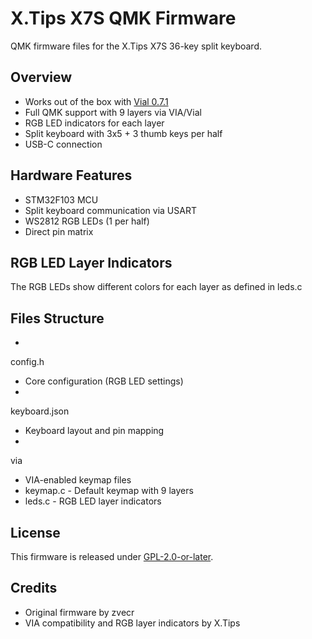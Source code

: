 # X.Tips X7S QMK Firmware

QMK firmware files for the X.Tips X7S 36-key split keyboard.

## Overview

- Works out of the box with [Vial 0.7.1](https://get.vial.today/download/)
- Full QMK support with 9 layers via VIA/Vial
- RGB LED indicators for each layer
- Split keyboard with 3x5 + 3 thumb keys per half
- USB-C connection

## Hardware Features

- STM32F103 MCU
- Split keyboard communication via USART
- WS2812 RGB LEDs (1 per half)
- Direct pin matrix

## RGB LED Layer Indicators

The RGB LEDs show different colors for each layer as defined in leds.c

## Files Structure

- 

config.h

 - Core configuration (RGB LED settings)
- 

keyboard.json

 - Keyboard layout and pin mapping
- 

via

 - VIA-enabled keymap files
  - keymap.c - Default keymap with 9 layers
  - leds.c - RGB LED layer indicators

## License

This firmware is released under [GPL-2.0-or-later](https://www.gnu.org/licenses/gpl-2.0.html).

## Credits

- Original firmware by zvecr
- VIA compatibility and RGB layer indicators by X.Tips

